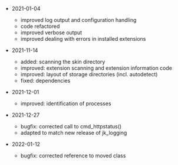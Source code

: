 * 2021-01-04
	* improved log output and configuration handling
	* code refactored
	* improved verbose output
	* improved dealing with errors in installed extensions

* 2021-11-14
	* added: scanning the skin directory
	* improved: extension scanning and extension information code
	* improved: layout of storage directories (incl. autodetect)
	* fixed: dependencies

* 2021-12-01
	* improved: identification of processes

* 2021-12-27
	* bugfix: corrected call to cmd_httpstatus()
	* adapted to match new release of jk_logging

* 2022-01-12
	* bugfix: corrected reference to moved class







